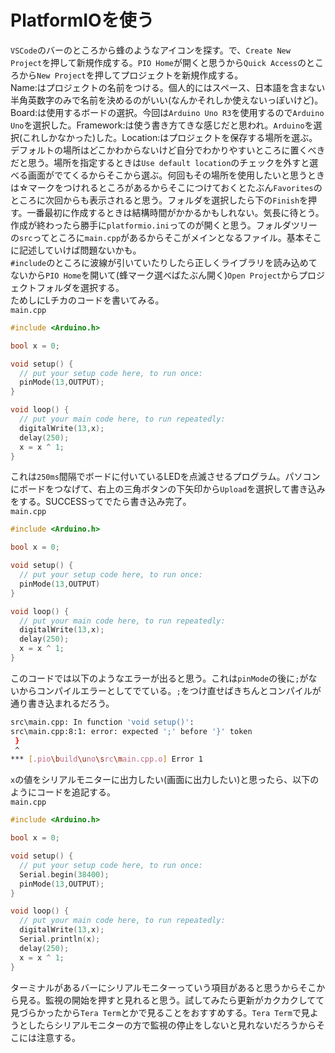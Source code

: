 # PlatformIOを使う  

`VSCode`のバーのところから蜂のようなアイコンを探す。で、`Create New Project`を押して新規作成する。`PIO Home`が開くと思うから`Quick Access`のところから`New Project`を押してプロジェクトを新規作成する。  
Name:はプロジェクトの名前をつける。個人的にはスペース、日本語を含まない半角英数字のみで名前を決めるのがいい(なんかそれしか使えないっぽいけど)。Board:は使用するボードの選択。今回は`Arduino Uno R3`を使用するので`Arduino Uno`を選択した。Framework:は使う書き方てきな感じだと思われ。`Arduino`を選択(これしかなかった)した。Location:はプロジェクトを保存する場所を選ぶ。デフォルトの場所はどこかわからないけど自分でわかりやすいところに置くべきだと思う。場所を指定するときは`Use default location`のチェックを外すと選べる画面がでてくるからそこから選ぶ。何回もその場所を使用したいと思うときは☆マークをつけれるところがあるからそこにつけておくとたぶん`Favorites`のところに次回からも表示されると思う。フォルダを選択したら下の`Finish`を押す。一番最初に作成するときは結構時間がかかるかもしれない。気長に待とう。作成が終わったら勝手に`platformio.ini`ってのが開くと思う。フォルダツリーの`src`ってところに`main.cpp`があるからそこがメインとなるファイル。基本そこに記述していけば問題ないかも。  
`#include`のところに波線が引いていたりしたら正しくライブラリを読み込めてないから`PIO Home`を開いて(蜂マーク選べばたぶん開く)`Open Project`からプロジェクトフォルダを選択する。  
ためしにLチカのコードを書いてみる。  
`main.cpp`  

```cpp
#include <Arduino.h>

bool x = 0;

void setup() {
  // put your setup code here, to run once:
  pinMode(13,OUTPUT);
}

void loop() {
  // put your main code here, to run repeatedly:
  digitalWrite(13,x);
  delay(250);
  x = x ^ 1;
}
```  

これは`250ms`間隔でボードに付いているLEDを点滅させるプログラム。パソコンにボードをつなげて、右上の三角ボタンの下矢印から`Upload`を選択して書き込みをする。SUCCESSってでたら書き込み完了。  
`main.cpp`  

```cpp
#include <Arduino.h>

bool x = 0;

void setup() {
  // put your setup code here, to run once:
  pinMode(13,OUTPUT)
}

void loop() {
  // put your main code here, to run repeatedly:
  digitalWrite(13,x);
  delay(250);
  x = x ^ 1;
}
```  

このコードでは以下のようなエラーが出ると思う。これは`pinMode`の後に`;`がないからコンパイルエラーとしてでている。`;`をつけ直せばきちんとコンパイルが通り書き込まれるだろう。

```bash
src\main.cpp: In function 'void setup()':
src\main.cpp:8:1: error: expected ';' before '}' token
 }
 ^
*** [.pio\build\uno\src\main.cpp.o] Error 1
```  

`x`の値をシリアルモニターに出力したい(画面に出力したい)と思ったら、以下のようにコードを追記する。  
`main.cpp`  

```cpp
#include <Arduino.h>

bool x = 0;

void setup() {
  // put your setup code here, to run once:
  Serial.begin(38400);
  pinMode(13,OUTPUT);
}

void loop() {
  // put your main code here, to run repeatedly:
  digitalWrite(13,x);
  Serial.println(x);
  delay(250);
  x = x ^ 1;
}
```  

ターミナルがあるバーにシリアルモニターっていう項目があると思うからそこから見る。監視の開始を押すと見れると思う。試してみたら更新がカクカクしてて見づらかったから`Tera Term`とかで見ることをおすすめする。`Tera Term`で見ようとしたらシリアルモニターの方で監視の停止をしないと見れないだろうからそこには注意する。  
